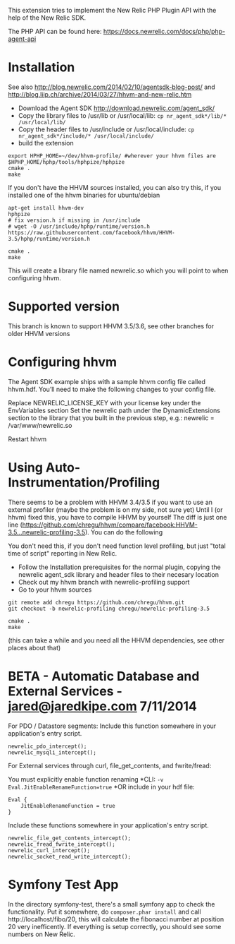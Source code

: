 This extension tries to implement the New Relic PHP Plugin API with the help of the New Relic SDK.

The PHP API can be found here: https://docs.newrelic.com/docs/php/php-agent-api

# Installation

See also http://blog.newrelic.com/2014/02/10/agentsdk-blog-post/ and http://blog.liip.ch/archive/2014/03/27/hhvm-and-new-relic.htm

* Download the Agent SDK http://download.newrelic.com/agent_sdk/
* Copy the library files to /usr/lib or /usr/local/lib:  `cp nr_agent_sdk*/lib/* /usr/local/lib/`
* Copy the header files to /usr/include or /usr/local/include:  `cp nr_agent_sdk*/include/* /usr/local/include/`
* build the extension

````
export HPHP_HOME=~/dev/hhvm-profile/ #wherever your hhvm files are
$HPHP_HOME/hphp/tools/hphpize/hphpize
cmake .
make
````

If you don't have the HHVM sources installed, you can also try this, if you installed one of the hhvm binaries for ubuntu/debian

````
apt-get install hhvm-dev
hphpize
# fix version.h if missing in /usr/include
# wget -O /usr/include/hphp/runtime/version.h https://raw.githubusercontent.com/facebook/hhvm/HHVM-3.5/hphp/runtime/version.h

cmake .
make
````

This will create a library file named newrelic.so which you will point to when configuring hhvm.

# Supported version

This branch is known to support HHVM 3.5/3.6, see other branches for older HHVM versions

# Configuring hhvm

The Agent SDK example ships with a sample hhvm config file called hhvm.hdf. You’ll need to make the following changes to your config file.

Replace NEWRELIC_LICENSE_KEY with your license key under the EnvVariables section
Set the newrelic path under the DynamicExtensions section to the library that you built in the previous step, e.g.: newrelic = /var/www/newrelic.so

Restart hhvm

# Using Auto-Instrumentation/Profiling

There seems to be a problem with HHVM 3.4/3.5 if you want to use an external profiler (maybe the problem is on my side, not sure yet)
Until I (or hhvm) fixed this, you have to compile HHVM by yourself
The diff is just one line (https://github.com/chregu/hhvm/compare/facebook:HHVM-3.5...newrelic-profiling-3.5).  You can do the following

You don't need this, if you don't need function level profiling, but just "total time of script" reporting in New Relic.

* Follow the Installation prerequisites for the normal plugin, copying the newrelic agent_sdk library and header files to their necesary location
* Check out my hhvm branch with newrelic-profiling support
* Go to your hhvm sources

````
git remote add chregu https://github.com/chregu/hhvm.git
git checkout -b newrelic-profiling chregu/newrelic-profiling-3.5
````

````
cmake .
make
````
(this can take a while and you need all the HHVM dependencies, see other places about that)

# BETA - Automatic Database and External Services - jared@jaredkipe.com 7/11/2014

For PDO / Datastore segments:
Include this function somewhere in your application's entry script.
````
newrelic_pdo_intercept();
newrelic_mysqli_intercept();
````

For External services through curl, file_get_contents, and fwrite/fread:

You must explicitly enable function renaming
*CLI: `-v Eval.JitEnableRenameFunction=true`
*OR include in your hdf file:
````
Eval {
    JitEnableRenameFunction = true
}
````

Include these functions somewhere in your application's entry script.
````
newrelic_file_get_contents_intercept();
newrelic_fread_fwrite_intercept();
newrelic_curl_intercept();
newrelic_socket_read_write_intercept();
````

# Symfony Test App

In the directory symfony-test, there's a small symfony app to check the functionality.
Put it somewhere, do `composer.phar install` and call http://localhost/fibo/20, this will calculate
the fibonacci number at position 20 very inefficently. If everything is setup correctly, you should see
some numbers on New Relic.



